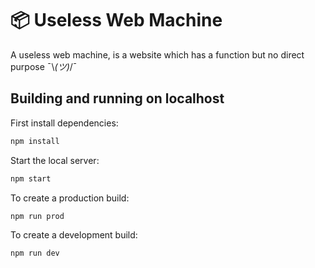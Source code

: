# 📦 Useless Web Machine 
A useless web machine, is a website which has a function but no direct purpose ¯\\_(ツ)_/¯

## Building and running on localhost

First install dependencies:

```sh
npm install
```

Start the local server:

```sh
npm start
```

To create a production build:

```sh
npm run prod
```

To create a development build:

```sh
npm run dev
```
